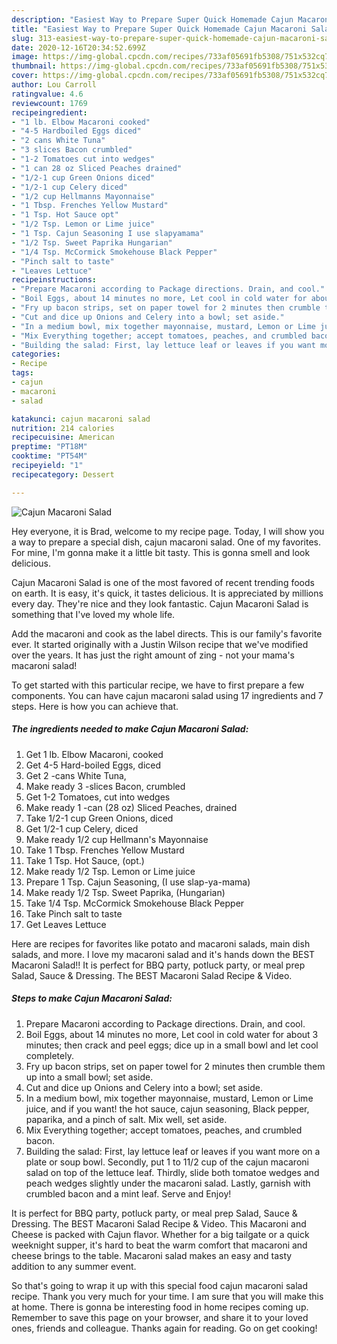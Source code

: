```yaml
---
description: "Easiest Way to Prepare Super Quick Homemade Cajun Macaroni Salad"
title: "Easiest Way to Prepare Super Quick Homemade Cajun Macaroni Salad"
slug: 313-easiest-way-to-prepare-super-quick-homemade-cajun-macaroni-salad
date: 2020-12-16T20:34:52.699Z
image: https://img-global.cpcdn.com/recipes/733af05691fb5308/751x532cq70/cajun-macaroni-salad-recipe-main-photo.jpg
thumbnail: https://img-global.cpcdn.com/recipes/733af05691fb5308/751x532cq70/cajun-macaroni-salad-recipe-main-photo.jpg
cover: https://img-global.cpcdn.com/recipes/733af05691fb5308/751x532cq70/cajun-macaroni-salad-recipe-main-photo.jpg
author: Lou Carroll
ratingvalue: 4.6
reviewcount: 1769
recipeingredient:
- "1 lb. Elbow Macaroni cooked"
- "4-5 Hardboiled Eggs diced"
- "2 cans White Tuna"
- "3 slices Bacon crumbled"
- "1-2 Tomatoes cut into wedges"
- "1 can 28 oz Sliced Peaches drained"
- "1/2-1 cup Green Onions diced"
- "1/2-1 cup Celery diced"
- "1/2 cup Hellmanns Mayonnaise"
- "1 Tbsp. Frenches Yellow Mustard"
- "1 Tsp. Hot Sauce opt"
- "1/2 Tsp. Lemon or Lime juice"
- "1 Tsp. Cajun Seasoning I use slapyamama"
- "1/2 Tsp. Sweet Paprika Hungarian"
- "1/4 Tsp. McCormick Smokehouse Black Pepper"
- "Pinch salt to taste"
- "Leaves Lettuce"
recipeinstructions:
- "Prepare Macaroni according to Package directions. Drain, and cool."
- "Boil Eggs, about 14 minutes no more, Let cool in cold water for about 3 minutes; then crack and peel eggs; dice up in a small bowl and let cool completely."
- "Fry up bacon strips, set on paper towel for 2 minutes then crumble them up into a small bowl; set aside."
- "Cut and dice up Onions and Celery into a bowl; set aside."
- "In a medium bowl, mix together mayonnaise, mustard, Lemon or Lime juice, and if you want! the hot sauce, cajun seasoning, Black pepper, paparika, and a pinch of salt. Mix well, set aside."
- "Mix Everything together; accept tomatoes, peaches, and crumbled bacon."
- "Building the salad: First, lay lettuce leaf or leaves if you want more on a plate or soup bowl. Secondly, put 1 to 11/2 cup of the cajun macaroni salad on top of the lettuce leaf. Thirdly, slide both tomatoe wedges and peach wedges slightly under the macaroni salad. Lastly, garnish with crumbled bacon and a mint leaf. Serve and Enjoy!"
categories:
- Recipe
tags:
- cajun
- macaroni
- salad

katakunci: cajun macaroni salad 
nutrition: 214 calories
recipecuisine: American
preptime: "PT18M"
cooktime: "PT54M"
recipeyield: "1"
recipecategory: Dessert

---
```



![Cajun Macaroni Salad](https://img-global.cpcdn.com/recipes/733af05691fb5308/751x532cq70/cajun-macaroni-salad-recipe-main-photo.jpg)

Hey everyone, it is Brad, welcome to my recipe page. Today, I will show you a way to prepare a special dish, cajun macaroni salad. One of my favorites. For mine, I'm gonna make it a little bit tasty. This is gonna smell and look delicious.

Cajun Macaroni Salad is one of the most favored of recent trending foods on earth. It is easy, it's quick, it tastes delicious. It is appreciated by millions every day. They're nice and they look fantastic. Cajun Macaroni Salad is something that I've loved my whole life.

Add the macaroni and cook as the label directs. This is our family&#39;s favorite ever. It started originally with a Justin Wilson recipe that we&#39;ve modified over the years. It has just the right amount of zing - not your mama&#39;s macaroni salad!


To get started with this particular recipe, we have to first prepare a few components. You can have cajun macaroni salad using 17 ingredients and 7 steps. Here is how you can achieve that.

<!--inarticleads1-->

##### The ingredients needed to make Cajun Macaroni Salad:

1. Get 1 lb. Elbow Macaroni, cooked
1. Get 4-5 Hard-boiled Eggs, diced
1. Get 2 -cans White Tuna,
1. Make ready 3 -slices Bacon, crumbled
1. Get 1-2 Tomatoes, cut into wedges
1. Make ready 1 -can (28 oz) Sliced Peaches, drained
1. Take 1/2-1 cup Green Onions, diced
1. Get 1/2-1 cup Celery, diced
1. Make ready 1/2 cup Hellmann&#39;s Mayonnaise
1. Take 1 Tbsp. Frenches Yellow Mustard
1. Take 1 Tsp. Hot Sauce, (opt.)
1. Make ready 1/2 Tsp. Lemon or Lime juice
1. Prepare 1 Tsp. Cajun Seasoning, (I use slap-ya-mama)
1. Make ready 1/2 Tsp. Sweet Paprika, (Hungarian)
1. Take 1/4 Tsp. McCormick Smokehouse Black Pepper
1. Take Pinch salt to taste
1. Get Leaves Lettuce


Here are recipes for favorites like potato and macaroni salads, main dish salads, and more. I love my macaroni salad and it&#39;s hands down the BEST Macaroni Salad!! It is perfect for BBQ party, potluck party, or meal prep Salad, Sauce &amp; Dressing. The BEST Macaroni Salad Recipe &amp; Video. 

<!--inarticleads2-->

##### Steps to make Cajun Macaroni Salad:

1. Prepare Macaroni according to Package directions. Drain, and cool.
1. Boil Eggs, about 14 minutes no more, Let cool in cold water for about 3 minutes; then crack and peel eggs; dice up in a small bowl and let cool completely.
1. Fry up bacon strips, set on paper towel for 2 minutes then crumble them up into a small bowl; set aside.
1. Cut and dice up Onions and Celery into a bowl; set aside.
1. In a medium bowl, mix together mayonnaise, mustard, Lemon or Lime juice, and if you want! the hot sauce, cajun seasoning, Black pepper, paparika, and a pinch of salt. Mix well, set aside.
1. Mix Everything together; accept tomatoes, peaches, and crumbled bacon.
1. Building the salad: First, lay lettuce leaf or leaves if you want more on a plate or soup bowl. Secondly, put 1 to 11/2 cup of the cajun macaroni salad on top of the lettuce leaf. Thirdly, slide both tomatoe wedges and peach wedges slightly under the macaroni salad. Lastly, garnish with crumbled bacon and a mint leaf. Serve and Enjoy!


It is perfect for BBQ party, potluck party, or meal prep Salad, Sauce &amp; Dressing. The BEST Macaroni Salad Recipe &amp; Video. This Macaroni and Cheese is packed with Cajun flavor. Whether for a big tailgate or a quick weeknight supper, it&#39;s hard to beat the warm comfort that macaroni and cheese brings to the table. Macaroni salad makes an easy and tasty addition to any summer event. 

So that's going to wrap it up with this special food cajun macaroni salad recipe. Thank you very much for your time. I am sure that you will make this at home. There is gonna be interesting food in home recipes coming up. Remember to save this page on your browser, and share it to your loved ones, friends and colleague. Thanks again for reading. Go on get cooking!

